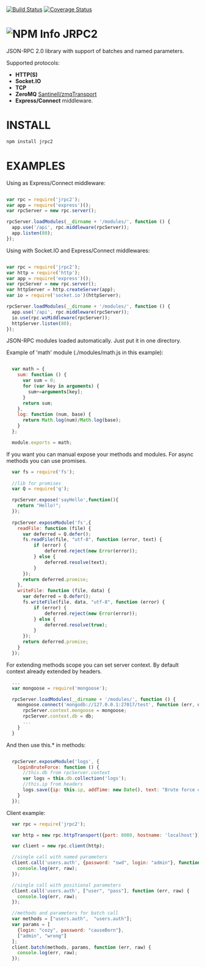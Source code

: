 [![Build Status](https://travis-ci.org/Santinell/jrpc2.svg?branch=master)](https://travis-ci.org/Santinell/jrpc2) [![Coverage Status](https://coveralls.io/repos/Santinell/jrpc2/badge.png)](https://coveralls.io/r/Santinell/jrpc2)

![NPM Info](https://nodei.co/npm/jrpc2.png?downloads=true)
JRPC2
======

JSON-RPC 2.0 library with support of batches and named parameters.

Supported protocols:
+ **HTTP(S)** 
+ **Socket.IO**
+ **TCP**
+ **ZeroMQ** [Santinell/zmqTransport](https://github.com/Santinell/zmqTransport)
+ **Express/Connect** middleware.

INSTALL
=======

```bash
npm install jrpc2
```

EXAMPLES
========

Using as Express/Connect middleware:

```javascript

var rpc = require('jrpc2');
var app = require('express')();
var rpcServer = new rpc.server();

rpcServer.loadModules(__dirname + '/modules/', function () {
  app.use('/api', rpc.middleware(rpcServer));  
  app.listen(80);
});

```

Using with Socket.IO and Express/Connect middlewares:

```javascript

var rpc = require('jrpc2');
var http = require('http');
var app = require('express')();
var rpcServer = new rpc.server();
var httpServer = http.createServer(app);
var io = require('socket.io')(httpServer);

rpcServer.loadModules(__dirname + '/modules/', function () {
  app.use('/api', rpc.middleware(rpcServer));
  io.use(rpc.wsMiddleware(rpcServer));
  httpServer.listen(80);
});

```

JSON-RPC modules loaded automatically. Just put it in one directory.

Example of 'math' module (./modules/math.js in this example):

```javascript

  var math = {
    sum: function () {
      var sum = 0;
      for (var key in arguments) {
        sum+=arguments[key];
      }
      return sum;
    },
    log: function (num, base) {
      return Math.log(num)/Math.log(base);
    }
  };

  module.exports = math;
```

If you want you can manual expose your methods and modules.
For async methods you can use promises.

```javascript
  var fs = require('fs');
  
  //lib for promises
  var Q = require('q');

  rpcServer.expose('sayHello',function(){
    return "Hello!";
  });  
 
  rpcServer.exposeModule('fs',{    
    readFile: function (file) {
      var deferred = Q.defer();
      fs.readFile(file, "utf-8", function (error, text) {
          if (error) {
              deferred.reject(new Error(error));
          } else {
              deferred.resolve(text);
          }
      });
      return deferred.promise;
    },
    writeFile: function (file, data) {
      var deferred = Q.defer();
      fs.writeFile(file, data, "utf-8", function (error) {
          if (error) {
              deferred.reject(new Error(error));
          } else {
              deferred.resolve(true);
          }
      });
      return deferred.promise;
    }
  });
```

For extending methods scope you can set server context.
By default context already extended by headers.

```javascript
  ...
  var mongoose = require('mongoose');

  rpcServer.loadModules(__dirname + '/modules/', function () {
    mongoose.connect('mongodb://127.0.0.1:27017/test', function (err, db) {
      rpcServer.context.mongoose = mongoose;
      rpcServer.context.db = db;   
      ...
    }
  }
```

And then use this.* in methods:

```javascript

  rpcServer.exposeModule('logs', {    
    loginBruteForce: function () {
      //this.db from rpcServer.context
      var logs = this.db.collection('logs');
      //this.ip from headers
      logs.save({ip: this.ip, addTime: new Date(), text: "Brute force of login form"});
    }
  });
```

Client example:

```javascript
  var rpc = require('jrpc2');

  var http = new rpc.httpTransport({port: 8080, hostname: 'localhost'});

  var client = new rpc.client(http);

  //single call with named parameters
  client.call('users.auth', {password: "swd", login: "admin"}, function (err, raw) {
    console.log(err, raw);
  });

  //single call with positional parameters
  client.call('users.auth', ["user", "pass"], function (err, raw) {
    console.log(err, raw);
  });

  //methods and parameters for batch call
  var methods = ["users.auth",  "users.auth"];
  var params = [
    {login: "cozy", password: "causeBorn"},
    ["admin", "wrong"]
  ];
  client.batch(methods, params, function (err, raw) {
    console.log(err, raw);
  });
```

